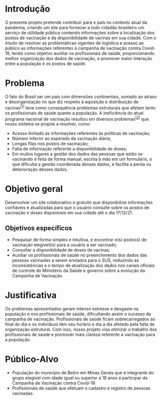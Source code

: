 # Introdução 
O presente projeto pretende contribuir para o país no contexto atual da pandemia, criando um site para fornecer a todo cidadão brasileiro um serviço de utilidade pública contendo informações sobre a localização dos postos de vacinação e da disponibilidade de vacinas em sua cidade. Com o intuito de resolver as problemáticas vigentes de logística e acesso ao público as informações referentes à campanha de vacinação contra Covid-19, tendo como objetivo auxiliar os profissionais de saúde, proporcionando melhor organização dos dados de vacinação, e promover maior interação entre a população e os postos de saúde. 
 
# Problema
O fato do Brasil ser um país com dimensões continentais, somado ao atraso e desorganização no que diz respeito à aquisição e distribuição de vacinas<sup>[[1](https://www.cnnbrasil.com.br/saude/seis-meses-de-vacinacao-brasil-enfrenta-falta-de-doses-e-falhas-de-comunicacao/)]</sup> teve como consequência problemas estruturais que afetam tanto os profissionais de saúde quanto a população. A ineficiência do atual programa nacional de vacinação resultou em diversos problemas<sup>[[2](https://g1.globo.com/bemestar/coronavirus/noticia/2021/08/18/por-que-o-brasil-avancou-na-1a-dose-da-vacina-contra-a-covid-19-mas-o-percentual-de-totalmente-imunizados-ainda-e-tao-menor.ghtml)]</sup> que nosso sistema se propõe a resolver, como: 
 - Acesso limitado às informações referentes às políticas de vacinação;
 - Número inferior ao esperado da vacinação diária;
 - Longas filas nos postos de vacinação;
 - Falta de informação referente a disponibilidade de doses;
 - Em muitos lugares a gestão dos dados das pessoas que estão se vacinando é feita de forma manual, escrita à mão em um formulário, o que dificulta a gestão coordenada desses dados, e facilita a perda ou deterioração desses dados. 
 
# Objetivo geral 
Desenvolver um site colaborativo e gratuito que disponibilize informações confiáveis e atualizadas para que o usuário consulte sobre os postos de vacinação e doses disponíveis em sua cidade até o dia 17/12/21. 
## Objetivos específicos 
 - Pesquisar de forma simples e intuitiva, e encontrar o(s) posto(s) de vacinação elegível(is) para a usuário a ser vacinado;   
 - Consultar a disponibilidade de doses de vacinas;   
 - Auxiliar os profissionais de saúde no preenchimento dos dados das pessoas vacinadas a serem enviados para o SUS, reduzindo as inconsistências e o tempo de atualização dos dados nos canais oficiais de controle do Ministério da Saúde e governo sobre a evolução da Campanha de Vacinação. 
 
# Justificativa 
Os problemas apresentados geram intenso estresse e desgaste na população e nos profissionais de saúde, dificultando assim o sucesso da campanha de vacinação. Profissionais de saúde ficam sobrecarregados ao final do dia e os indivíduos têm seu horário e dia a dia afetado pela falta de organização estrutural. Com isso, nosso projeto visa otimizar o trabalho dos profissionais de saúde e promover mais clareza referente a vacinação para a população. 
 
# Público-Alvo 
 - População do munícipio de Betim em Minas Gerais que é integrante do grupo elegível com idade igual ou superior á 18 anos a participar da Campanha de Vacinação contra Covid-19. 
 - Profissionais de saúde que efetuam o cadastro e registro de pessoas vacinadas. 

